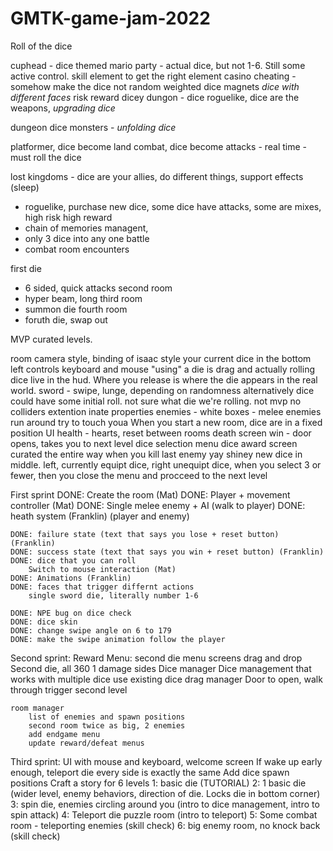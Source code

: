 # GMTK-game-jam-2022

Roll of the dice

cuphead - dice themed
mario party - actual dice, but not 1-6. Still some active control. skill element to get the right element
    casino cheating - somehow make the dice not random
        weighted dice
        magnets
        *dice with different faces*
        risk reward
dicey dungon - dice roguelike, dice are the weapons, *upgrading dice*



dungeon dice monsters - *unfolding dice*

platformer, dice become land
combat, dice become attacks - real time - must roll the dice

lost kingdoms - dice are your allies, do different things, support effects (sleep)
- roguelike, purchase new dice, some dice have attacks, some are mixes, high risk high reward
- chain of memories managent,
- only 3 dice into any one battle
- combat room encounters

first die
- 6 sided, quick attacks
second room
- hyper beam, long
third room
- summon die
fourth room
- foruth die, swap out

MVP curated levels. 

room
    camera style, binding of isaac style
    your current dice in the bottom left
controls
    keyboard and mouse
    "using" a die is drag and actually rolling
    dice live in the hud. Where you release is where the die appears in the real world. sword - swipe, lunge, depending on randomness
        alternatively dice could have some initial roll. not sure what die we're rolling. not 
    mvp no colliders
    extention inate properties
    enemies - white boxes - melee enemies run around try to touch youa
    When you start a new room, dice are in a fixed position
UI
    health - hearts, reset between rooms
    death screen 
    win - door opens, takes you to next level
    dice selection menu
        dice award screen curated the entire way when you kill last enemy
        yay shiney new dice in middle. left, currently equipt dice, right unequipt dice, when you select 3 or fewer, then you close the menu and procceed to the next level

First sprint
    DONE: Create the room (Mat)
    DONE: Player + movement controller (Mat)
    DONE: Single melee enemy + AI (walk to player)
    DONE: heath system (Franklin) (player and enemy)
    
    DONE: failure state (text that says you lose + reset button) (Franklin)
    DONE: success state (text that says you win + reset button) (Franklin)
    DONE: dice that you can roll
    	Switch to mouse interaction (Mat)
	DONE: Animations (Franklin)
    DONE: faces that trigger differnt actions
        single sword die, literally number 1-6

    DONE: NPE bug on dice check
    DONE: dice skin
    DONE: change swipe angle on 6 to 179
    DONE: make the swipe animation follow the player

Second sprint:
    Reward Menu: second die
        menu screens
        drag and drop
        Second die, all 360 1 damage sides
    Dice manager
        Dice management that works with multiple dice
        use existing dice drag manager
    Door to open, walk through trigger second level
    
    room manager
        list of enemies and spawn positions
        second room twice as big, 2 enemies
        add endgame menu
        update reward/defeat menus

Third sprint:
    UI with mouse and keyboard, welcome screen
    If wake up early enough, teleport die
        every side is exactly the same
    Add dice spawn positions
    Craft a story for 6 levels
        1: basic die (TUTORIAL)
        2: 1 basic die (wider level, enemy behaviors, direction of die. Locks die in bottom corner)
        3: spin die, enemies circling around you (intro to dice management, intro to spin attack)
        4: Teleport die puzzle room (intro to teleport)
        5: Some combat room - teleporting enemies (skill check)
        6: big enemy room, no knock back (skill check)